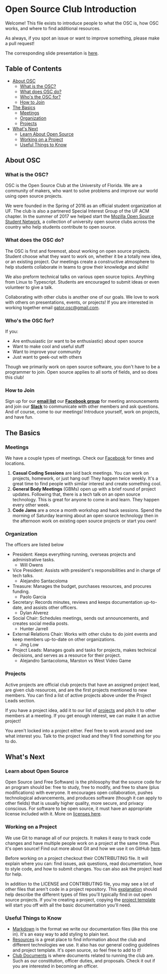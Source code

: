 # Open Source Club Introduction

Welcome! This file exists to introduce people to what the OSC is, how OSC works, and where to find additional resources. 

As always, if you spot an issue or want to improve something, please make a pull request! 

The corresponding slide presentation is [here](https://docs.google.com/presentation/d/1ngDmJzquy2kqAAJdX97CLloR8C2EcAb_Sp6I5zxFHZY/edit?usp=sharing).

## Table of Contents

- [About OSC](#about-osc)
	- [What is the OSC?](#what-is-the-osc)
	- [What does OSC do?](#what-does-the-osc-do)
	- [Who's the OSC for?](#whos-the-osc-for)
	- [How to Join](#how-to-join)
- [The Basics](#the-basics)
	- [Meetings](#meetings)
	- [Organization](#organization)
	- [Projects](#projects)
- [What's Next](#whats-next)
	- [Learn About Open Source](#learn-about-open-source)
	- [Working on a Project](#working-on-a-project)
	- [Useful Things to Know](#useful-things-to-know)

## About OSC

### What is the OSC?

OSC is the Open Source Club at the University of Florida. We are a community of makers, who want to solve problems and improve our world using open source projects.

We were founded in the Spring of 2016 as an official student organization at UF. The club is also a partnered Special Interest Group of the UF ACM chapter. In the summer of 2017 we helped start the [Mozilla Open Source Student Network](https://opensource.mozilla.community/), a collection of university open source clubs across the country who help students contribute to open source.

### What does the OSC do?

The OSC is first and foremost, about working on open source projects. Student choose what they want to work on, whether it be a totally new idea, or an existing project. Our meetings create a constructive atmosphere to help students collaborate in teams to grow their knowledge and skills!

We also preform technical talks on various open source topics. Anything from Linux to Typescript. Students are encouraged to submit ideas or even volunteer to give a talk. 

Collaborating with other clubs is another one of our goals. We love to work with others on presentations, events, or projects! If you are interested in working together email [gator.osc@gmail.com][OSC Email].

### Who's the OSC for?

If you:
- Are enthusiastic (or want to be enthusiastic) about open source 
- Want to make cool and useful stuff
- Want to improve your community 
- Just want to geek-out with others

Though we primarily work on open source software, you don't have to be a programmer to join. Open source applies to all sorts of fields, and so does this club!

### How to Join

Sign up for our **[email list][Listserv Sign Up]** our **[Facebook group][OSC Facebook]** for meeting announcements and join our **[Slack][OSC Slack]** to communicate with other members and ask questions. And of course, come to our meetings! Introduce yourself, work on projects, and have fun.

## The Basics

### Meetings

We have a couple types of meetings. Check our [Facebook][OSC Facebook] for times and locations.

1. **Casual Coding Sessions** are laid back meetings. You can work on projects, homework, or just hang out! They happen twice weekly. It's a great time to find people with similar interest and create something cool. 
2. **General Body Meetings** (GBMs) open up with a brief round of project updates. Following that, there is a tech talk on an open source technology. This is great for anyone to come in and learn. They happen every other week.
3. **Code Jams** are a once a month workshop and hack sessions. Spend the morning of Saturday learning about an open source technology then in the afternoon work on existing open source projects or start you own!

### Organization

The officers are listed below
- President: Keeps everything running, overseas projects and administrative tasks.
	- Will Owens
- Vice President: Assists with president's responsibilities and in charge of tech talks.
	- Alejandro Santacoloma
- Treasure: Manages the budget, purchases resources, and procures funding.
	- Paolo Garcia
- Secretary: Records minutes, reviews and keeps documentation up-to-date, and assists other officers.
	- Dylan Alverez
- Social Chair: Schedules meetings, sends out announcements, and creates social media posts.
	- Hunter Jarrell
- External Relations Chair: Works with other clubs to do joint events and keep members up-to-date on other organizations.
	- Jing Low
- Project Leads: Manages goals and tasks for projects, makes technical decisions, and serves as a resource for their project.
	- Alejandro Santacoloma, Marston vs West Video Game

### Projects

Active projects are official club projects that have an assigned project lead, are given club resources, and are the first projects mentioned to new members. You can find a list of active projects above under the Project Leads section. 

If you have a project idea, add it to our list of [projects][Project List] and pitch it to other members at a meeting. If you get enough interest, we can make it an active project!

You aren't locked into a project either. Feel free to work around and see what interest you. Talk to the project lead and they'll find something for you to do.

## What's Next

### Learn about Open Source

Open Source (and Free Software) is the philosophy that the source code for an program should be: free to study, free to modify, and free to share (plus modifications) with everyone. It encourages open collaboration, pushes technological advancements, and produces software (though it can apply to other fields) that is usually higher quality, more secure, and privacy conscious. For software to be open source, it must have an appropriate license included with it. More on [licenses here][License Resource].

### Working on a Project

We use Git to manage all of our projects. It makes it easy to track code changes and have multiple people work on a project at the same time. Plus it's open source! Find out more about Git and how we use it on GitHub [here][Git Resource]. 

Before working on a project checkout their CONTRIBUTING file. It will explain where you can: find issues, ask questions, read documentation, how to style code, and how to submit changes. You can also ask the project lead for help. 

In addition to the LICENSE and CONTRIBUTING file, you may see a lot of other files that aren't code in a project repository. This [explanation][Explanation] should help describe the different types of files you'll typically find in out open source projects. If you're creating a project, copying the [project template][Project Template] will start you off with all the basic documentation you'll need. 

### Useful Things to Know

- [Markdown][Markdown Resource] is the format we write our documentation files (like this one in). It's an easy way to add styling to plain text.
- [Resources][OSC Resources] is a great place to find information about the club and different technologies we use. It also has our general coding guidelines and project template. It's open source, so feel free to add to it! 
- [Club Documents][OSC Club Documents] is where documents related to running the club are. Such as our constitution, officer duties, and proposals. Check it out if you are interested in becoming an officer.

<!--References-->
[Explanation]: https://github.com/ufosc/resources/blob/master/project-template/explanation.md "Explanation for the files in an open source repository"
[Git Resource]: https://github.com/ufosc/resources/tree/master/resources/git "OSC Git resource page"
[License Resource]: https://github.com/ufosc/resources/blob/master/resources/licenses.md "OSC licenses resources page"
[Listserv Sign Up]: https://docs.google.com/forms/d/e/1FAIpQLSfeU1RSGQWOZfvQXLrUGnDAKvVAqO7gc3TZySmN1CFhCM9uog/viewform?c=0&w=1 "OSC Listserv sign up"
[Project List]: https://github.com/ufosc/club-documents/blob/master/Club-Project-Ideas.md "OSC project list"
[Project Template]: https://github.com/ufosc/resources/tree/master/project-template "Template for all the important files for an open source project"
[OSC Club Documents]: https://github.com/ufosc/club-documents "Official club documents"
[OSC Email]: mailto:gator.osc@gmail.com "Official OSC email"
[OSC Facebook]: https://www.facebook.com/groups/ufosc/ "Official OSC Facebook"
[Markdown Resource]: https://github.com/ufosc/resources/tree/master/resources/markdown "OSC Markdown resource page"
[OSC Resources]: https://github.com/ufosc/resources "Official club resources"
[OSC Slack]: https://ufosc.slack.com/ "Official OSC Slack"
